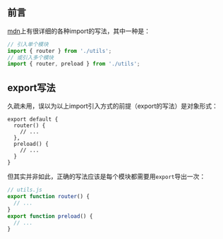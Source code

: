 ## 前言
[mdn](https://developer.mozilla.org/zh-CN/docs/Web/JavaScript/Reference/Statements/import)上有很详细的各种import的写法，其中一种是：
```javascript
// 引入单个模块
import { router } from './utils';
// 或引入多个模块
import { router, preload } from './utils';
```
## export写法

久疏未用，误以为以上import引入方式的前提（export的写法）是对象形式：
```
export default {
  router() {
    // ...
  },
  preload() {
    // ...
  }
}
```

但其实并非如此，正确的写法应该是每个模块都需要用`export`导出一次：
```javascript
// utils.js
export function router() {
  // ...
}
export function preload() {
  // ...
}
```
